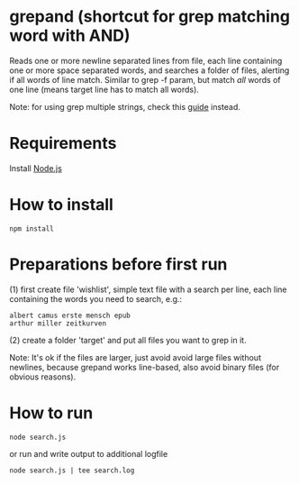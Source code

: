 # grepand (shortcut for grep matching word with AND)

Reads one or more newline separated lines from file, 
each line containing one or more space separated words,
and searches a folder of files, alerting if all words of line match.
Similar to grep -f param, but match *all* words of one line (means target line has to match all words).

Note: for using grep multiple strings, check this [guide](https://phoenixnap.com/kb/grep-multiple-strings) instead.

# Requirements
Install [Node.js](https://nodejs.org/en/download/)

# How to install
```
npm install
```

# Preparations before first run
(1)
first create file 'wishlist', simple text file with a search per line,
each line containing the words you need to search, e.g.:

```wishlist
albert camus erste mensch epub
arthur miller zeitkurven
```

(2)
create a folder 'target' and put all files you want to grep in it.

Note: It's ok if the files are larger, just avoid avoid large files without newlines,
because grepand works line-based, also avoid binary files (for obvious reasons).

# How to run
```
node search.js 
```

or run and write output to additional logfile
```
node search.js | tee search.log 
```

